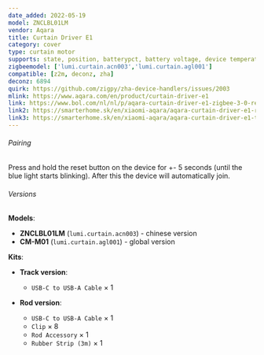 ```yaml
---
date_added: 2022-05-19
model: ZNCLBL01LM
vendor: Aqara
title: Curtain Driver E1
category: cover
type: curtain motor
supports: state, position, batterypct, battery voltage, device temperature, action, motor state, running, hooks state, target position, power source, charging
zigbeemodel: ['lumi.curtain.acn003','lumi.curtain.agl001']
compatible: [z2m, deconz, zha]
deconz: 6894
quirk: https://github.com/zigpy/zha-device-handlers/issues/2003
mlink: https://www.aqara.com/en/product/curtain-driver-e1
link: https://www.bol.com/nl/nl/p/aqara-curtain-driver-e1-zigbee-3-0-retrofit-gordijncontroller/9300000112313801/
link2: https://smarterhome.sk/en/xiaomi-aqara/aqara-curtain-driver-e1-rod-version-cm-m01-1219.html
link3: https://smarterhome.sk/en/xiaomi-aqara/aqara-curtain-driver-e1-track-version-cm-m01-1279.html
---
```


###### Pairing

Press and hold the reset button on the device for +- 5 seconds (until the blue light starts blinking).
After this the device will automatically join.

###### Versions

**Models**:
- **ZNCLBL01LM** (`lumi.curtain.acn003`) - chinese version
- **CM-M01** (`lumi.curtain.agl001`) - global version

**Kits**:
- **Track version**:
  - `USB-C to USB-A Cable` × 1

- **Rod version**:
  - `USB-C to USB-A Cable` × 1
  - `Clip` × 8
  - `Rod Accessory` × 1
  - `Rubber Strip (3m)` × 1